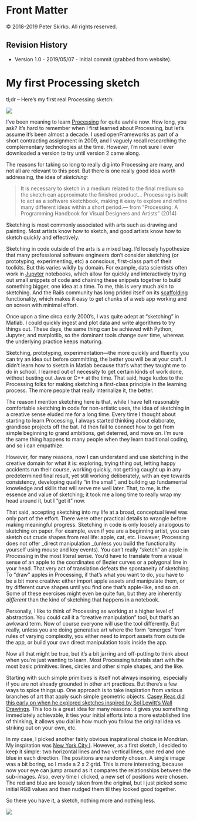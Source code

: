 # Front Matter

© 2018-2019 Peter Skirko. All rights reserved.

## Revision History

* Version 1.0 - 2019/05/07 - Initial commit (grabbed from website).

# My first Processing sketch

tl;dr – Here’s my first real Processing sketch:

![](https://i1.wp.com/www.pskirko.com/wp-content/uploads/2018/07/Sketch001.png)

I’ve been meaning to learn [Processing](https://processing.org/) for quite
awhile now. How long, you ask? It’s hard to remember when I first learned about
Processing, but let’s assume it’s been almost a decade. I used openFrameworks
as part of a short contracting assignment in 2009, and I vaguely recall
researching the complementary technologies at the time. However, I’m not sure I
ever downloaded a version to try until version 2 came along.

The reasons for taking so long to really dig into Processing are many, and not
all are relevant to this post. But there is one really good idea worth
addressing, the idea of _sketching:_

> It is necessary to sketch in a medium related to the final medium so the
> sketch can approximate the finished product… Processing is built to act as a
> software sketchbook, making it easy to explore and refine many different
> ideas within a short period.— from “Processing: A Programming Handbook for
> Visual Designers and Artists” (2014)

Sketching is most commonly associated with arts such as drawing and painting.
Most artists know how to sketch, and good artists know how to sketch quickly
and effectively.

Sketching in code outside of the arts is a mixed bag. I’d loosely hypothesize
that many professional software engineers don’t consider sketching (or
prototyping, experimenting, etc) a conscious, first-class part of their
toolkits. But this varies wildly by domain. For example, data scientists often
work in [Jupyter](http://jupyter.org/) notebooks, which allow for quickly and
interactively trying out small snippets of code and chaining these snippets
together to build something bigger, one idea at a time. To me, this is very
much akin to sketching. And the Rails community has long prided itself on its
[scaffolding](http://guides.rubyonrails.org/command_line.html#rails-generate)
functionality, which makes it easy to get chunks of a web app working and on
screen with minimal effort.

Once upon a time circa early 2000’s, I was quite adept at “sketching” in
Matlab. I could quickly ingest and plot data and write algorithms to try things
out. These days, the same thing can be achieved with Python, Jupyter, and
matplotlib, so the dominant tools change over time, whereas the underlying
practice keeps maturing.

Sketching, prototyping, experimentation—the more quickly and fluently you can
try an idea out before committing, the better you will be at your craft. I
didn’t learn how to sketch in Matlab because that’s what they taught me to do
in school. I learned out of necessity to get certain kinds of work done,
without busting out Java or C++ at the time. That said, huge kudos to the
Processing folks for making sketching a first-class principle in the learning
process. The more people that really internalize it, the better.

The reason I mention sketching here is that, while I have felt reasonably
comfortable sketching in code for non-artistic uses, the idea of sketching in a
creative sense eluded me for a long time. Every time I thought about starting
to learn Processing, I always started thinking about elaborate, grandiose
projects off the bat. I’d then fail to connect how to get from simple beginning
to grand ambitions, get deterred, and move on. I’m sure the same thing happens
to many people when they learn traditional coding, and so i can empathize.

However, for many reasons, now I can understand and use sketching in the
creative domain for what it is: exploring, trying thing out, letting happy
accidents run their course, working quickly, not getting caught up in any
predetermined final result, yet still working deliberately, with an eye towards
consistency, developing quality “in the small”, and building up fundamental
knowledge and skills that will serve me well later. That, to me, is the essence
and value of sketching; it took me a long time to really wrap my head around
it, but I “get it” now.

That said, accepting sketching into my life at a broad, conceptual level was
only part of the effort. There were other practical details to wrangle before
making meaningful progress. Sketching in code is only loosely analogous to
sketching on paper. For example, even if you are a beginning artist, you can
sketch out crude shapes from real life: apple, cat, etc. However, Processing
does not offer _direct manipulation _(unless you build the functionality
yourself using mouse and key events). You can’t really “sketch” an apple in
Processing in the most literal sense. You’d have to translate from a visual
sense of an apple to the coordinates of Bezier curves or a polygonal line in
your head. That very act of translation defeats the spontaneity of sketching.
To “draw” apples in Processing, if that’s what you want to do, you have to be a
bit more creative: either import apple assets and manipulate them, or try
different curve shapes until you find one that’s apple-like, and so on. Some of
these exercises might even be quite fun, but they are inherently _different_
than the kind of sketching that happens in a notebook.

Personally, I like to think of Processing as working at a higher level of
abstraction. You could call it a “creative manipulation” tool, but that’s an
awkward term. Now of course everyone will use the tool differently. But really,
unless you are doing generative art where the form “emerges” from rules of
varying complexity, you either need to import assets from outside the app, or
build your own direct manipulation tools inside the app.

Now all that might be true, but it’s a bit jarring and off-putting to think
about when you’re just wanting to learn. Most Processing tutorials start with
the most basic primitives: lines, circles and other simple shapes, and the
like.

Starting with such simple primitives is itself not always inspiring, especially
if you are not already grounded in other art practices. But there’s a few ways
to spice things up. One approach is to take inspiration from various branches
of art that apply such simple geometric objects. [Casey Reas did this early on
when he explored sketches inspired by Sol Lewitt’s Wall
Drawings](http://artport.whitney.org/commissions/softwarestructures/text.html).
This too is a great idea for many reasons: it gives you something immediately
achievable, it ties your initial efforts into a more established line of
thinking, it allows you dial in how much you follow the original idea vs
striking out on your own, etc.

In my case, I picked another fairly obvious inspirational choice in Mondrian.
My inspiration was [New York City
I](https://www.piet-mondrian.org/new-york-city.jsp). However, as a first
sketch, I decided to keep it simple: two horizontal lines and two vertical
lines, one red and one blue in each direction. The positions are randomly
chosen. A single image was a bit boring, so I made a 2 x 2 grid. This is more
interesting, because now your eye can jump around as it compares the
relationships between the sub-images. Also, every time I clicked, a new set of
positions were chosen. The red and blue are loosely taken from the original,
but I just picked some initial RGB values and then nudged them til they looked
good together.

So there you have it, a sketch, nothing more and nothing less.

![](https://i1.wp.com/www.pskirko.com/wp-content/uploads/2018/07/Sketch001.png?resize=525%2C420&ssl=1)
